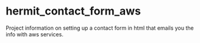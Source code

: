 # hermit_contact_form_aws
Project information on setting up a contact form in html that emails you the info with aws services.
